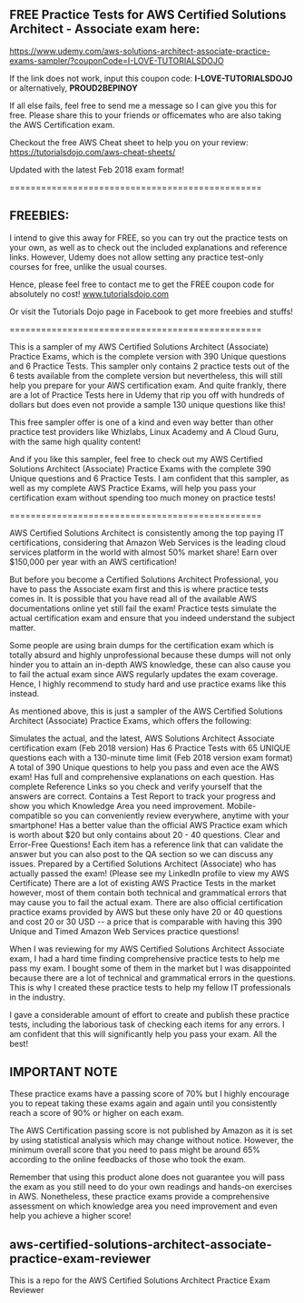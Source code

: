 ## FREE Practice Tests for AWS Certified Solutions Architect - Associate exam here: 

https://www.udemy.com/aws-solutions-architect-associate-practice-exams-sampler/?couponCode=I-LOVE-TUTORIALSDOJO

If the link does not work, input this coupon code: **I-LOVE-TUTORIALSDOJO** or alternatively, **PROUD2BEPINOY**

If all else fails, feel free to send me a message so I can give you this for free. 
Please share this to your friends or officemates who are also taking the AWS Certification exam.

Checkout the free AWS Cheat sheet to help you on your review: https://tutorialsdojo.com/aws-cheat-sheets/ 

Updated with the latest Feb 2018 exam format! 

================================================

## FREEBIES:

I intend to give this away for FREE, so you can try out the practice tests on your own, as well as to check out the included explanations and reference links. However, Udemy does not allow setting any practice test-only courses for free, unlike the usual courses. 

Hence, please feel free to contact me to get the FREE coupon code for absolutely no cost! www.tutorialsdojo.com

Or visit the Tutorials Dojo page in Facebook to get more freebies and stuffs!

================================================

This is a sampler of my AWS Certified Solutions Architect (Associate) Practice Exams, which is the complete version with 390 Unique questions and 6 Practice Tests. This sampler only contains 2 practice tests out of the 6 tests available from the complete version but nevertheless, this will still help you prepare for your AWS certification exam. And quite frankly, there are a lot of Practice Tests here in Udemy that rip you off with hundreds of dollars but does even not provide a sample 130 unique questions like this! 

This free sampler offer is one of a kind and even way better than other practice test providers like Whizlabs, Linux Academy and A Cloud Guru, with the same high quality content! 

And if you like this sampler, feel free to check out my AWS Certified Solutions Architect (Associate) Practice Exams with the complete 390 Unique questions and 6 Practice Tests. I am confident that this sampler, as well as my complete AWS Practice Exams, will help you pass your certification exam without spending too much money on practice tests!

================================================

AWS Certified Solutions Architect is consistently among the top paying IT certifications, considering that Amazon Web Services is the leading cloud services platform in the world with almost 50% market share! Earn over $150,000 per year with an AWS certification!

But before you become a Certified Solutions Architect Professional, you have to pass the Associate exam first and this is where practice tests comes in. It is possible that you have read all of the available AWS documentations online yet still fail the exam! Practice tests simulate the actual certification exam and ensure that you indeed understand the subject matter. 

Some people are using brain dumps for the certification exam which is totally absurd and highly unprofessional because these dumps will not only hinder you to attain an in-depth AWS knowledge, these can also cause you to fail the actual exam since AWS regularly updates the exam coverage. Hence, I highly recommend to study hard and use practice exams like this instead. 

As mentioned above, this is just a sampler of the AWS Certified Solutions Architect (Associate) Practice Exams, which offers the following:

Simulates the actual, and the latest, AWS Solutions Architect Associate certification exam (Feb 2018 version) 
Has 6 Practice Tests with 65 UNIQUE questions each with a 130-minute time limit (Feb 2018 version exam format) 
A total of 390 Unique questions to help you pass and even ace the AWS exam!
Has full and comprehensive explanations on each question.
Has complete Reference Links so you check and verify yourself that the answers are correct.
Contains a Test Report to track your progress and show you which Knowledge Area you need improvement.
Mobile-compatible so you can conveniently review everywhere, anytime with your smartphone!
Has a better value than the official AWS Practice exam which is worth about $20 but only contains about 20 - 40 questions.
Clear and Error-Free Questions! Each item has a reference link that can validate the answer but you can also post to the QA section so we can discuss any issues.
Prepared by a Certified Solutions Architect (Associate) who has actually passed the exam! (Please see my LinkedIn profile to view my AWS Certificate)
There are a lot of existing AWS Practice Tests in the market however, most of them contain both technical and grammatical errors that may cause you to fail the actual exam. There are also official certification practice exams provided by AWS but these only have 20 or 40 questions and cost 20 or 30 USD -- a price that is comparable with having this 390 Unique and Timed Amazon Web Services practice questions! 

When I was reviewing for my AWS Certified Solutions Architect Associate exam, I had a hard time finding comprehensive practice tests to help me pass my exam. I bought some of them in the market but I was disappointed because there are a lot of technical and grammatical errors in the questions. This is why I created these practice tests to help my fellow IT professionals in the industry. 

I gave a considerable amount of effort to create and publish these practice tests, including the laborious task of checking each items for any errors. I am confident that this will significantly help you pass your exam. All the best!




## IMPORTANT NOTE 

These practice exams have a passing score of 70% but I highly encourage you to repeat taking these exams again and again until you consistently reach a score of 90% or higher on each exam. 

The AWS Certification passing score is not published by Amazon as it is set by using statistical analysis which may change without notice. However, the minimum overall score that you need to pass might be around 65% according to the online feedbacks of those who took the exam.

Remember that using this product alone does not guarantee you will pass the exam as you still need to do your own readings and hands-on exercises in AWS. Nonetheless, these practice exams provide a comprehensive assessment on which knowledge area you need improvement and even help you achieve a higher score!

## aws-certified-solutions-architect-associate-practice-exam-reviewer
This is a repo for the AWS Certified Solutions Architect Practice Exam Reviewer
